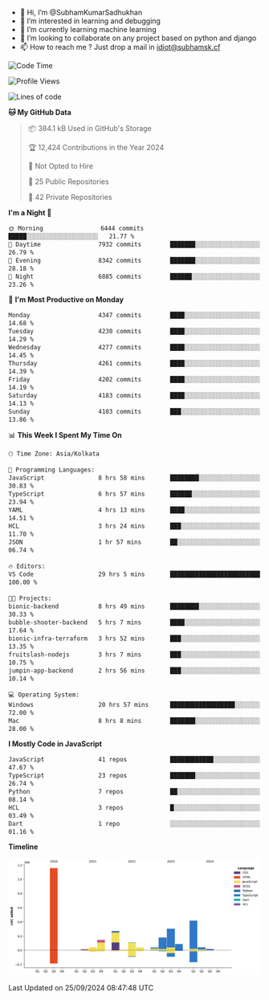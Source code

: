 - 👋 Hi, I’m @SubhamKumarSadhukhan
- 👀 I’m interested in learning and debugging
- 🌱 I’m currently learning machine learning
- 💞️ I’m looking to collaborate on any project based on python and django
- 📫 How to reach me ?
      Just drop a mail in idiot@subhamsk.cf

<!---
SubhamKumarSadhukhan/SubhamKumarSadhukhan is a ✨ special ✨ repository because its `README.md` (this file) appears on your GitHub profile.
You can click the Preview link to take a look at your changes.
--->


<!--START_SECTION:waka-->
![Code Time](http://img.shields.io/badge/Code%20Time-2%2C540%20hrs%202%20mins-blue)

![Profile Views](http://img.shields.io/badge/Profile%20Views-10-blue)

![Lines of code](https://img.shields.io/badge/From%20Hello%20World%20I%27ve%20Written-2.8%20million%20lines%20of%20code-blue)

**🐱 My GitHub Data** 

> 📦 384.1 kB Used in GitHub's Storage 
 > 
> 🏆 12,424 Contributions in the Year 2024
 > 
> 🚫 Not Opted to Hire
 > 
> 📜 25 Public Repositories 
 > 
> 🔑 42 Private Repositories 
 > 
**I'm a Night 🦉** 

```text
🌞 Morning                6444 commits        █████░░░░░░░░░░░░░░░░░░░░   21.77 % 
🌆 Daytime                7932 commits        ███████░░░░░░░░░░░░░░░░░░   26.79 % 
🌃 Evening                8342 commits        ███████░░░░░░░░░░░░░░░░░░   28.18 % 
🌙 Night                  6885 commits        ██████░░░░░░░░░░░░░░░░░░░   23.26 % 
```
📅 **I'm Most Productive on Monday** 

```text
Monday                   4347 commits        ████░░░░░░░░░░░░░░░░░░░░░   14.68 % 
Tuesday                  4230 commits        ████░░░░░░░░░░░░░░░░░░░░░   14.29 % 
Wednesday                4277 commits        ████░░░░░░░░░░░░░░░░░░░░░   14.45 % 
Thursday                 4261 commits        ████░░░░░░░░░░░░░░░░░░░░░   14.39 % 
Friday                   4202 commits        ████░░░░░░░░░░░░░░░░░░░░░   14.19 % 
Saturday                 4183 commits        ████░░░░░░░░░░░░░░░░░░░░░   14.13 % 
Sunday                   4103 commits        ███░░░░░░░░░░░░░░░░░░░░░░   13.86 % 
```


📊 **This Week I Spent My Time On** 

```text
🕑︎ Time Zone: Asia/Kolkata

💬 Programming Languages: 
JavaScript               8 hrs 58 mins       ████████░░░░░░░░░░░░░░░░░   30.83 % 
TypeScript               6 hrs 57 mins       ██████░░░░░░░░░░░░░░░░░░░   23.94 % 
YAML                     4 hrs 13 mins       ████░░░░░░░░░░░░░░░░░░░░░   14.51 % 
HCL                      3 hrs 24 mins       ███░░░░░░░░░░░░░░░░░░░░░░   11.70 % 
JSON                     1 hr 57 mins        ██░░░░░░░░░░░░░░░░░░░░░░░   06.74 % 

🔥 Editors: 
VS Code                  29 hrs 5 mins       █████████████████████████   100.00 % 

🐱‍💻 Projects: 
bionic-backend           8 hrs 49 mins       ████████░░░░░░░░░░░░░░░░░   30.33 % 
bubble-shooter-backend   5 hrs 7 mins        ████░░░░░░░░░░░░░░░░░░░░░   17.64 % 
bionic-infra-terraform   3 hrs 52 mins       ███░░░░░░░░░░░░░░░░░░░░░░   13.35 % 
fruitslash-nodejs        3 hrs 7 mins        ███░░░░░░░░░░░░░░░░░░░░░░   10.75 % 
jumpin-app-backend       2 hrs 56 mins       ███░░░░░░░░░░░░░░░░░░░░░░   10.14 % 

💻 Operating System: 
Windows                  20 hrs 57 mins      ██████████████████░░░░░░░   72.00 % 
Mac                      8 hrs 8 mins        ███████░░░░░░░░░░░░░░░░░░   28.00 % 
```

**I Mostly Code in JavaScript** 

```text
JavaScript               41 repos            ████████████░░░░░░░░░░░░░   47.67 % 
TypeScript               23 repos            ███████░░░░░░░░░░░░░░░░░░   26.74 % 
Python                   7 repos             ██░░░░░░░░░░░░░░░░░░░░░░░   08.14 % 
HCL                      3 repos             █░░░░░░░░░░░░░░░░░░░░░░░░   03.49 % 
Dart                     1 repo              ░░░░░░░░░░░░░░░░░░░░░░░░░   01.16 % 
```



**Timeline**

![Lines of Code chart](https://raw.githubusercontent.com/SubhamKumarSadhukhan/SubhamKumarSadhukhan/main/assets/bar_graph.png)


 Last Updated on 25/09/2024 08:47:48 UTC
<!--END_SECTION:waka-->
